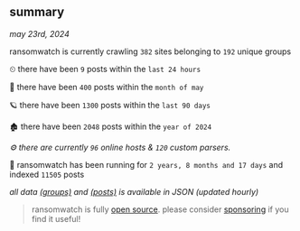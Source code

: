 
## summary
_may 23rd, 2024_

ransomwatch is currently crawling `382` sites belonging to `192` unique groups

⏲ there have been `9` posts within the `last 24 hours`

🦈 there have been `400` posts within the `month of may`

🪐 there have been `1300` posts within the `last 90 days`

🏚 there have been `2048` posts within the `year of 2024`

_⚙️ there are currently `96` online hosts & `120` custom parsers._

🦕 ransomwatch has been running for `2 years, 8 months and 17 days` and indexed `11505` posts

_all data  [(groups)](http://ransomwhat.telemetry.ltd/groups) and [(posts)](http://ransomwhat.telemetry.ltd/posts) is available in JSON (updated hourly)_

> ransomwatch is fully [open source](https://github.com/joshhighet/ransomwatch#ransomwatch--). please consider [sponsoring](https://github.com/sponsors/joshhighet) if you find it useful!
